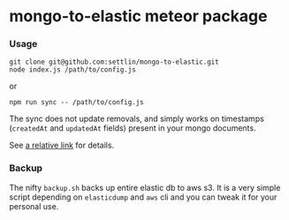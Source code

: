 # mongo-to-elastic meteor package

### Usage

```
git clone git@github.com:settlin/mongo-to-elastic.git
node index.js /path/to/config.js
```

or 

```
npm run sync -- /path/to/config.js
```

The sync does not update removals, and simply works on timestamps (`createdAt` and `updatedAt` fields) present in your mongo documents.

See [a relative link](config-example.js) for details.


### Backup

The nifty `backup.sh` backs up entire elastic db to aws s3. It is a very simple script depending on `elasticdump` and `aws` cli and you can tweak it for your personal use.


